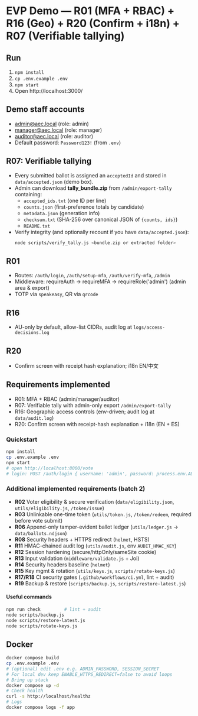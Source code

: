 # EVP Demo — R01 (MFA + RBAC) + R16 (Geo) + R20 (Confirm + i18n) + R07 (Verifiable tallying)

## Run
1) `npm install`
2) `cp .env.example .env`
3) `npm start`
4) Open http://localhost:3000/

## Demo staff accounts
- admin@aec.local (role: admin)
- manager@aec.local (role: manager)
- auditor@aec.local (role: auditor)
- Default password: `Password123!` (from `.env`)

## R07: Verifiable tallying
- Every submitted ballot is assigned an `acceptedId` and stored in `data/accepted.json` (demo box).
- Admin can download **tally_bundle.zip** from `/admin/export-tally` containing:
  - `accepted_ids.txt`  (one ID per line)
  - `counts.json`       (first-preference totals by candidate)
  - `metadata.json`     (generation info)
  - `checksum.txt`      (SHA-256 over canonical JSON of `{counts, ids}`)
  - `README.txt`
- Verify integrity (and optionally recount if you have `data/accepted.json`):
  ```bash
  node scripts/verify_tally.js <bundle.zip or extracted folder>
  ```

## R01
- Routes: `/auth/login`, `/auth/setup-mfa`, `/auth/verify-mfa`, `/admin`
- Middleware: requireAuth → requireMFA → requireRole('admin') (admin area & export)
- TOTP via `speakeasy`, QR via `qrcode`

## R16
- AU-only by default, allow-list CIDRs, audit log at `logs/access-decisions.log`

## R20
- Confirm screen with receipt hash explanation; i18n EN/中文


## Requirements implemented
- R01: MFA + RBAC (admin/manager/auditor)
- R07: Verifiable tally with admin-only export `/admin/export-tally`
- R16: Geographic access controls (env-driven; audit log at `data/audit.log`)
- R20: Confirm screen with receipt-hash explanation + i18n (EN + ES)

### Quickstart
```bash
npm install
cp .env.example .env
npm start
# open http://localhost:8000/vote
# login: POST /auth/login { username: 'admin', password: process.env.ADMIN_PASSWORD }
```


### Additional implemented requirements (batch 2)
* **R02** Voter eligibility & secure verification (`data/eligibility.json`, `utils/eligibility.js`, `/token/issue`)
* **R03** Unlinkable one-time token (`utils/token.js`, `/token/redeem`, required before vote submit)
* **R06** Append-only tamper-evident ballot ledger (`utils/ledger.js` → `data/ballots.ndjson`)
* **R08** Security headers + HTTPS redirect (`helmet`, HSTS)
* **R11** HMAC-chained audit log (`utils/audit.js`, env `AUDIT_HMAC_KEY`)
* **R12** Session hardening (secure/httpOnly/sameSite cookie)
* **R13** Input validation (`middleware/validate.js` + Joi)
* **R14** Security headers baseline (`helmet`)
* **R15** Key mgmt & rotation (`utils/keys.js`, `scripts/rotate-keys.js`)
* **R17/R18** CI security gates (`.github/workflows/ci.yml`, lint + audit)
* **R19** Backup & restore (`scripts/backup.js`, `scripts/restore-latest.js`)

#### Useful commands
```bash
npm run check         # lint + audit
node scripts/backup.js
node scripts/restore-latest.js
node scripts/rotate-keys.js
```


## Docker
```bash
docker compose build
cp .env.example .env
# (optional) edit .env e.g. ADMIN_PASSWORD, SESSION_SECRET
# For local dev keep ENABLE_HTTPS_REDIRECT=false to avoid loops
# Bring up stack
docker compose up -d
# Check health
curl -s http://localhost/healthz
# Logs
docker compose logs -f app
```
